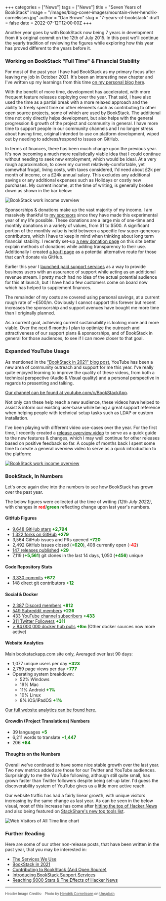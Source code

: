 +++
categories = ["News"]
tags = ["News"]
title = "Seven Years of BookStack"
image = "/images/blog-cover-images/mountain-river-hendrik-cornelissen.jpg"
author = "Dan Brown"
slug = "7-years-of-bookstack"
draft = false
date = 2022-07-12T12:00:00Z
+++

Another year goes by with BookStack now being 7 years in development from it's
original commit on the 12th of July 2015. In this post we'll continue the yearly
tradition of reviewing the figures while exploring how this year has proved different
to the years before it.

### Working on BookStack "Full Time" & Financial Stability

For most of the past year I have had BookStack as my primary focus after leaving my job in October 2021.
It's been an interesting new chapter and I've written up my learnings from this time [on my personal blog here](https://danb.me/blog/posts/lessons-from-working-for-myself/).

With the benefit of more time, development has accelerated, with more frequent feature releases deploying over the year. That said, I have also used the time as a partial break with a more relaxed approach and the ability to freely spent time on other elements such as contributing to other open source projects, some of which are used by BookStack. The additional time not only directly helps development, but also helps with the general progression & growth of the project and community in general. I have more time to support people in our community channels and I no longer stress about having time, original intended to use on platform development, wiped out by needing to address/respond to issues on GitHub.

In terms of finances, there has been much change upon the previous year. It's now becoming a much more
realistically viable idea that I could continue without needing to seek new employment, which would be ideal.
At a very rough approximation, to cover my current relatively-comfortable, yet somewhat frugal, living costs, with taxes considered, I'd need about £2k per month of income, or a £24k annual salary. This excludes any additional savings or any additional expenses such as Holidays or costly new purchases. My current income, at the time of writing, is generally broken down as shown in the bar below:

![BookStack work income overview](/images/2022/07/income-overview.png)

Sponsorships & donations make up the vast majority of my income. I am massively thankful to [my sponsors](https://github.com/sponsors/ssddanbrown) since they have made this experimental year of my life possible. 
These donations are a large mix of one-time and monthly donations in a variety of values, from $1 to $500. 
A significant portion of the monthly value is held between a specific few super-generous contributors, which I have to keep in mind when thinking about long term financial stability. I recently set-up [a new donation page](/donate/) on this site better explain methods of donations while adding transparency to their use. Additionally I created [a ko-fi page](https://ko-fi.com/ssddanbrown) as a potential alternative route for those that can't donate via GitHub.

Earlier this year I [launched paid support services](https://www.bookstackapp.com/blog/bookstack-support-services/) as a way to provide business users with an assurance of support while acting as an additional revenue stream. I pretty much had no idea of the actual potential audience for this at launch, but I have had a few customers come on board now which has helped to supplement finances.

The remainder of my costs are covered using personal savings, at a current rough rate of ~£500/m.
Obviously I cannot support this forever but recent increases the sponsorship and support avenues have bought me more time than I originally planned.

As a current goal, achieving current sustainability is looking more and more viable. 
Over the next 6 months I plan to optimize the outreach and attractiveness of our support plans & sponsorships, and of BookStack in general for those audiences, to see if I can move closer to that goal. 

### Expanded YouTube Usage

As mentioned in the ["BookStack in 2021" blog post](https://www.bookstackapp.com/blog/bookstack-in-2021/#youtube-videos), YouTube has been a new area of community outreach and support for me this year. 
I've really quite enjoyed learning to improve the quality of these videos, from both a technical perspective (Audio & Visual quality) and a personal perspective in regards to presenting and talking.

[Our channel can be found at youtube.com/c/BookStackApp](https://www.youtube.com/c/BookStackApp).

Not only can these help reach a new audience, these videos have helped to assist & inform our existing user-base while being a great support reference when helping people with technical setup tasks such as LDAP or custom installation.

I've been playing with different video use-cases over the year. For the first time, I recently created a [release overview video](https://www.youtube.com/watch?v=fUUg66Zypgg) to serve as a quick guide to the new features & changes, which I may well continue for other releases based on positive feedback so far. A couple of months back I spent some time to create a general overview video to serve as a quick introduction to the platform:

[![BookStack work income overview](/images/2022/07/welcome-to-bookstack-video.jpg)](https://www.youtube.com/watch?v=XBrqKRqt0lY)

### BookStack, In Numbers

Let's once again dive into the numbers to see how BookStack has grown over the past year.

The below figures were collected at the time of writing *(12th July 2022)*, with changes in <strong style="color:red;">red</strong>/<strong style="color:green;">green</strong> reflecting change upon last year's numbers.

#### GitHub Figures

- [9,648 GitHub stars](https://github.com/BookStackApp/BookStack/stargazers) <strong style="color: green;">+2,794</strong>
- [1,322 forks on GitHub](https://github.com/BookStackApp/BookStack/network/members) <strong style="color: green;">+279</strong>
- 3,564 GitHub issues and PRs opened <strong style="color: green;">+720</strong>
- 2,492 GitHub issues closed (<strong style="color: green;">+620</strong>), 408 currently open (<strong style="color: red;">-42</strong>)
- [147 releases published](https://github.com/BookStackApp/BookStack/releases) <strong style="color: green;">+29</strong>
- 7,119 (<strong style="color: green;">+5,561</strong>) git clones in the last 14 days, 1,050 (<strong style="color: green;">+456</strong>) unique

#### Code Repository Stats

- [3,330 commits](https://github.com/BookStackApp/BookStack/commits/development) <strong style="color: green;">+672</strong>
- 148 direct git contributors <strong style="color: green;">+12</strong>

#### Social & Docker

- [2,387 Discord members](https://discord.gg/ztkBqR2) <strong style="color: green;">+812</strong>
- [549 Subreddit members](https://www.reddit.com/r/BookStack/) <strong style="color: green;">+226</strong>
- [433 YouTube channel subscribers](https://www.youtube.com/c/BookStackApp) <strong style="color: green;">+433</strong>
- [311 Twitter Followers](https://twitter.com/bookstack_app) <strong style="color: green;">+311</strong>
- [> 84,000,000 docker hub pulls](https://hub.docker.com/search?q=bookstack&type=image) <strong style="color: green;">+8m</strong> (Other docker sources now more active)

#### Website Analytics

Main bookstackapp.com site only, Averaged over last 90 days:

- 1,077  unique users per day <strong style="color: green;">+323</strong>
- 2,759 page views per day  <strong style="color: green;">+777</strong>
- Operating system breakdown:
    - 52% Windows
    - 19% Mac
    - 11% Android <strong style="color: green;">+1%</strong>
    - 10% Linux
    - 8% iOS/iPadOS <strong style="color: green;">+1%</strong>

[Our full website analytics can be found here.](https://analytics.bookstackapp.com/bookstackapp.com)

#### CrowdIn (Project Translations) Numbers

- 39 languages <strong style="color: green;">+5</strong>
- 6,211 words to translate <strong style="color: green;">+1,447</strong>
- 206 <strong style="color: green;">+84</strong>

#### Thoughts on the Numbers

Overall we've continued to have some nice stable growth over the last year.
Two new metrics added are those for our Twitter and YouTube audiences. 
Surprisingly to me the YouTube following, although still quite small, has grown faster than Twitter followers despite being set-up later. I'd guess the discoverability system of YouTube gives us a little more active reach.

Our website traffic has had a fairly linear growth, with unique visitors increasing by the same change as last year. As can be seen in the below visual, most of this increase has come after [hitting the top of Hacker News](https://www.bookstackapp.com/blog/9000-stars-and-the-effects-of-hacker-news/) and also being featured on [StackShare's new top tools list](https://stackshare.io/posts/top-developer-tools-2021).

![Web Visitors of All Time line chart](/images/2022/07/traffic-all-time-jul-2022.png)


### Further Reading

Here are some of our other non-release posts, that have been written in the past year, that you may be interested in:

- [The Services We Use](/blog/services-we-use/)
- [BookStack in 2021](/blog/bookstack-in-2021/)
- [Contributing to BookStack (And Open Source)](/blog/contributing-to-open-source/)
- [Introducing BookStack Support Services](/blog/bookstack-support-services/)
- [Reaching 9000 Stars & The Effects of Hacker News](/blog/9000-stars-and-the-effects-of-hacker-news/)

---
  
<span style="font-size: 0.8em;opacity:0.8;">Header Image Credits: &nbsp; <span>Photo by <a href="https://unsplash.com/@the_bracketeer?utm_source=unsplash&utm_medium=referral&utm_content=creditCopyText">Hendrik Cornelissen</a> on <a href="https://unsplash.com/s/photos/nature?utm_source=unsplash&utm_medium=referral&utm_content=creditCopyText">Unsplash</a>
  </span></span>